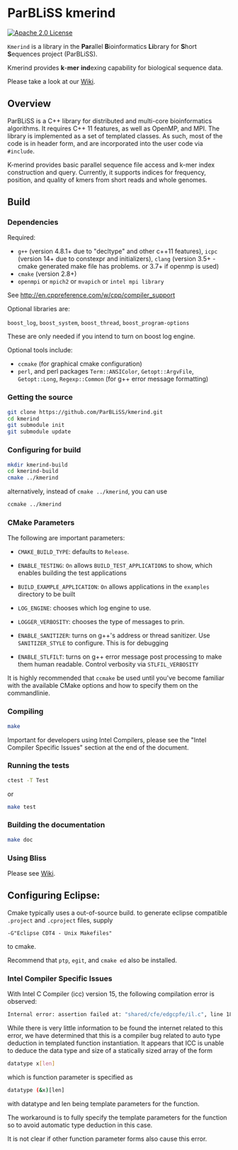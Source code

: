 # ParBLiSS kmerind 
[![Apache 2.0 License](https://img.shields.io/badge/license-Apache%20v2.0-blue.svg)](LICENSE)

`Kmerind` is a library in the **Par**allel **B**ioinformatics **Li**brary for **S**hort **S**equences project (ParBLiSS).

Kmerind provides **k**-**mer** **ind**exing capability for biological sequence data.

Please take a look at our [Wiki](https://github.com/ParBLiSS/kmerind/wiki).

## Overview
ParBLiSS is a C++ library for distributed and multi-core bioinformatics algorithms.  It requires C++ 11 features, as well as OpenMP, and MPI.  The library is implemented as a set of templated classes.  As such, most of the code is in header form, and are incorporated into the user code via `#include`.  

K-merind provides basic parallel sequence file access and k-mer index construction and query.  Currently, it supports indices for frequency, position, and quality of kmers from short reads and whole genomes.

## Build

### Dependencies

Required:

- `g++` (version 4.8.1+ due to "decltype" and other c++11 features), `icpc` (version 14+ due to constexpr and initializers), `clang` (version 3.5+ - cmake generated make file has problems. or 3.7+ if openmp is used)
- `cmake` (version 2.8+)
- `openmpi` or `mpich2` or `mvapich` or `intel mpi library`

See 
http://en.cppreference.com/w/cpp/compiler_support


Optional libraries are:

`boost_log`, `boost_system`, `boost_thread`, `boost_program-options`

These are only needed if you intend to turn on boost log engine.


Optional tools include:

- `ccmake` (for graphical cmake configuration)
- `perl`, and perl packages `Term::ANSIColor`, `Getopt::ArgvFile`, `Getopt::Long`, `Regexp::Common` (for g++ error message formatting)


### Getting the source

```sh
git clone https://github.com/ParBLiSS/kmerind.git
cd kmerind
git submodule init
git submodule update
```

### Configuring for build

```sh
mkdir kmerind-build
cd kmerind-build
cmake ../kmerind
```

alternatively, instead of `cmake ../kmerind`, you can use

```sh
ccmake ../kmerind
```


### CMake Parameters

The following are important parameters:

- `CMAKE_BUILD_TYPE`:  defaults to `Release`.
- `ENABLE_TESTING`:  `On` allows `BUILD_TEST_APPLICATIONS` to show, which enables building the test applications
- `BUILD_EXAMPLE_APPLICATION`: `On` allows applications in the `examples` directory to be built
- `LOG_ENGINE`: chooses which log engine to use.
- `LOGGER_VERBOSITY`: chooses the type of messages to prin.

- `ENABLE_SANITIZER`: turns on g++'s address or thread sanitizer.  Use `SANITIZER_STYLE` to configure.  This is for debugging
- `ENABLE_STLFILT`:  turns on g++ error message post processing to make them human readable.  Control verbosity via `STLFIL_VERBOSITY`

It is highly recommended that `ccmake` be used until you've become familiar with the available CMake options and how to specify them on the commandlinie.


### Compiling

```sh
make
```

Important for developers using Intel Compilers, please see the "Intel Compiler Specific Issues" section at the end of the document. 


### Running the tests

```sh
ctest -T Test
```

or 

```sh
make test
```


### Building the documentation

```sh
make doc
```

### Using Bliss
Please see  [Wiki](https://github.com/ParBLiSS/kmerind/wiki).



## Configuring Eclipse:

Cmake typically uses a out-of-source build.  to generate eclipse compatible `.project` and `.cproject` files, supply
```
-G"Eclipse CDT4 - Unix Makefiles"
```
to cmake.

Recommend that `ptp`, `egit`, and `cmake ed` also be installed.


### Intel Compiler Specific Issues
With Intel C Compiler (icc) version 15, the following compilation error is observed:
```sh
Internal error: assertion failed at: "shared/cfe/edgcpfe/il.c", line 18295
```

While there is very little information to be found the internet related to this error, we have determined that this is a compiler bug related to auto type deduction in templated function instantiation.  It appears that ICC is unable to deduce the data type and size of a statically sized array of the form
```sh
datatype x[len]
```
which is function parameter is specified as
```sh
datatype (&x)[len]
```
with datatype and len being template parameters for the function.

The workaround is to fully specify the template parameters for the function so to avoid automatic type deduction in this case.

It is not clear if other function parameter forms also cause this error.
 
